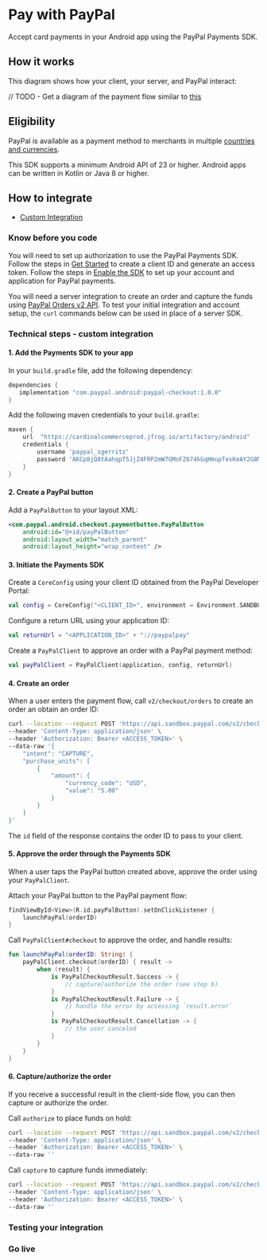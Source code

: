 # Pay with PayPal

Accept card payments in your Android app using the PayPal Payments SDK.

## How it works

This diagram shows how your client, your server, and PayPal interact:

// TODO - Get a diagram of the payment flow similar to [this](https://developer.paypal.com/braintree/docs/start/overview#how-it-works)

## Eligibility

PayPal is available as a payment method to merchants in multiple [countries and currencies](https://developer.paypal.com/docs/checkout/payment-methods/).

This SDK supports a minimum Android API of 23 or higher.
Android apps can be written in Kotlin or Java 8 or higher.

## How to integrate

- [Custom Integration](#technical-steps---custom-integration)

### Know before you code

You will need to set up authorization to use the PayPal Payments SDK. 
Follow the steps in [Get Started](https://developer.paypal.com/api/rest/#link-getstarted) to create a client ID and generate an access token. 
Follow the steps in [Enable the SDK](https://developer.paypal.com/sdk/in-app/android/#link-enablethesdk) to set up your account and application for PayPal payments.

You will need a server integration to create an order and capture the funds using [PayPal Orders v2 API](https://developer.paypal.com/docs/api/orders/v2). 
To test your initial integration and account setup, the `curl` commands below can be used in place of a server SDK.

### Technical steps - custom integration

#### 1. Add the Payments SDK  to your app

In your `build.gradle` file, add the following dependency:

```groovy
dependencies {
   implementation "com.paypal.android:paypal-checkout:1.0.0"
}
```

Add the following maven credentials to your `build.gradle`:
```groovy
maven {
    url  "https://cardinalcommerceprod.jfrog.io/artifactory/android"
    credentials {
        username 'paypal_sgerritz'
        password 'AKCp8jQ8tAahqpT5JjZ4FRP2mW7GMoFZ674kGqHmupTesKeAY2G8NcmPKLuTxTGkKjDLRzDUQ'
    }
}
```

#### 2. Create a PayPal button 

Add a `PayPalButton` to your layout XML:

```xml
<com.paypal.android.checkout.paymentbutton.PayPalButton
    android:id="@+id/payPalButton"
    android:layout_width="match_parent"
    android:layout_height="wrap_content" />
```

#### 3. Initiate the Payments SDK

Create a `CoreConfig` using your client ID obtained from the PayPal Developer Portal:

```kotlin
val config = CoreConfig("<CLIENT_ID>", environment = Environment.SANDBOX)
```

Configure a return URL using your application ID:

```kotlin
val returnUrl = "<APPLICATION_ID>" + "://paypalpay"
```

Create a `PayPalClient` to approve an order with a PayPal payment method:

```kotlin
val payPalClient = PayPalClient(application, config, returnUrl)
```

#### 4. Create an order

When a user enters the payment flow, call `v2/checkout/orders` to create an order an obtain an order ID:

```bash
curl --location --request POST 'https://api.sandbox.paypal.com/v2/checkout/orders/' \
--header 'Content-Type: application/json' \
--header 'Authorization: Bearer <ACCESS_TOKEN>' \
--data-raw '{
    "intent": "CAPTURE",
    "purchase_units": [
        {
            "amount": {
                "currency_code": "USD",
                "value": "5.00"
            }
        }
    ]
}'
```

The `id` field of the response contains the order ID to pass to your client.

#### 5. Approve the order through the Payments SDK

When a user taps the PayPal button created above, approve the order using your `PayPalClient`.

Attach your PayPal button to the PayPal payment flow:

```kotlin
findViewById<View>(R.id.payPalButton).setOnClickListener {
    launchPayPal(orderID)
}
```

Call `PayPalClient#checkout` to approve the order, and handle results:

```kotlin
fun launchPayPal(orderID: String) {
    payPalClient.checkout(orderID) { result ->
        when (result) {
            is PayPalCheckoutResult.Success -> {
                // capture/authorize the order (see step 6)
            } 
            is PayPalCheckoutResult.Failure -> {
                // handle the error by accessing `result.error`
            } 
            is PayPalCheckoutResult.Cancellation -> {
                // the user canceled
            } 
        }
    }
}
```

#### 6. Capture/authorize the order

If you receive a successful result in the client-side flow, you can then capture or authorize the order. 

Call `authorize` to place funds on hold:

```bash
curl --location --request POST 'https://api.sandbox.paypal.com/v2/checkout/orders/<ORDER_ID>/authorize' \
--header 'Content-Type: application/json' \
--header 'Authorization: Bearer <ACCESS_TOKEN>' \
--data-raw ''
```

Call `capture` to capture funds immediately:

```bash
curl --location --request POST 'https://api.sandbox.paypal.com/v2/checkout/orders/<ORDER_ID>/capture' \
--header 'Content-Type: application/json' \
--header 'Authorization: Bearer <ACCESS_TOKEN>' \
--data-raw ''
```

### Testing your integration

### Go live